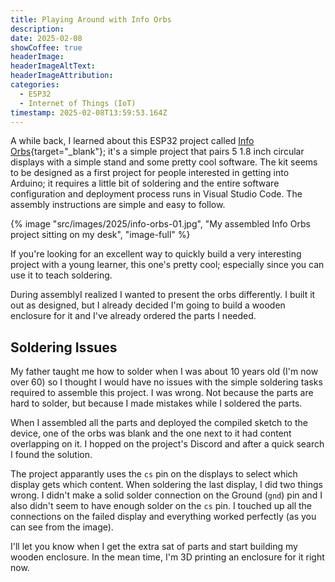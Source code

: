 ```yaml
---
title: Playing Around with Info Orbs
description: 
date: 2025-02-08
showCoffee: true
headerImage: 
headerImageAltText: 
headerImageAttribution: 
categories:
  - ESP32
  - Internet of Things (IoT)
timestamp: 2025-02-08T13:59:53.164Z
---
```


A while back, I learned about this ESP32 project called [Info Orbs](https://brett.tech/products/info-orbs-full-dev-kit?srsltid=AfmBOoryum6iekEf54HDhbxM65KiyPTtgzT__YydExUVYKeITumiN_2k){target="_blank"}; it's a simple project that pairs 5 1.8 inch circular displays with a simple stand and some pretty cool software. The kit seems to be designed as a first project for people interested in getting into Arduino; it requires a little bit of soldering and the entire software configuration and deployment process runs in Visual Studio Code. The assembly instructions are simple and easy to follow. 

{% image "src/images/2025/info-orbs-01.jpg", "My assembled Info Orbs project sitting on my desk", "image-full" %}

If you're looking for an excellent way to quickly build a very interesting project with a young learner, this one's pretty cool; especially since you can use it to teach soldering.

During assemblyI realized I wanted to present the orbs differently. I built it out as designed, but I already decided I'm going to build a wooden enclosure for it and I've already ordered the parts I needed. 

## Soldering Issues

My father taught me how to solder when I was about 10 years old (I'm now over 60) so I thought I would have no issues with the simple soldering tasks required to assemble this project. I was wrong. Not because the parts are hard to solder, but because I made mistakes while I soldered the parts. 

When I assembled all the parts and deployed the compiled sketch to the device, one of the orbs was blank and the one next to it had content overlapping on it. I hopped on the project's Discord and after a quick search I found the solution. 

The project apparantly uses the `cs` pin on the displays to select which display gets which content. When soldering the last display, I did two things wrong. I didn't make a solid solder connection on the Ground (`gnd`) pin and I also didn't seem to have enough solder on the `cs` pin.  I touched up all the connections on the failed display and everything worked perfectly (as you can see from the image).

I'll let you know when I get the extra sat of parts and start building my wooden enclosure. In the mean time, I'm 3D printing an enclosure for it right now. 
